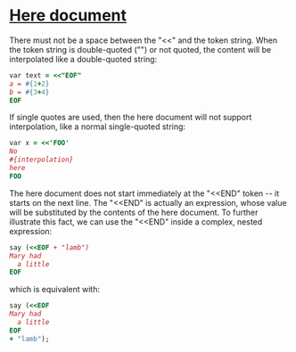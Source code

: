 [1]: https://rosettacode.org/wiki/Here_document

# [Here document][1]

There must not be a space between the "&lt;&lt;" and the token string.
When the token string is double-quoted ("") or not quoted,
the content will be interpolated like a double-quoted string:

```ruby
var text = <<"EOF"
a = #{1+2}
b = #{3+4}
EOF
```


If single quotes are used, then the here document will not support interpolation, like a normal single-quoted string:

```ruby
var x = <<'FOO'
No
#{interpolation}
here
FOO
```


The here document does not start immediately at the "&lt;&lt;END" token -- it starts on the next line. The "&lt;&lt;END" is actually an expression, whose value will be substituted by the contents of the here document.
To further illustrate this fact, we can use the "&lt;&lt;END" inside a complex, nested expression:

```ruby
say (<<EOF + "lamb")
Mary had
  a little
EOF
```


which is equivalent with:

```ruby
say (<<EOF
Mary had
  a little
EOF
+ "lamb");
```
